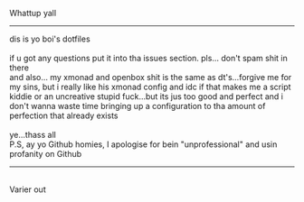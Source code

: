 Whattup yall

<hr>
dis is yo boi's dotfiles
<br>
<br>
if u got any questions put it into tha issues section.
pls... don't spam shit in there
<br>
and also... my xmonad and openbox shit is the same as dt's...forgive me for my sins, but i really like his xmonad config and idc if that makes me a script kiddie or an uncreative stupid fuck...but its jus too good and perfect and i don't wanna waste time bringing up a configuration to tha amount of perfection that already exists
<br>
<br>
ye...thass all
<br>
P.S, ay yo Github homies, I apologise for bein "unprofessional" and usin profanity on Github
<hr>
<br>
Varier out
